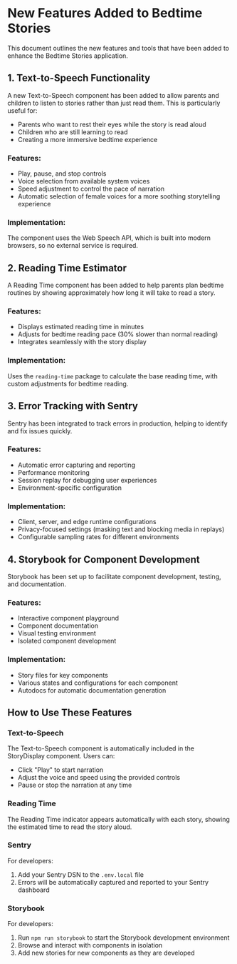 # New Features Added to Bedtime Stories

This document outlines the new features and tools that have been added to enhance the Bedtime
Stories application.

## 1. Text-to-Speech Functionality

A new Text-to-Speech component has been added to allow parents and children to listen to stories
rather than just read them. This is particularly useful for:

- Parents who want to rest their eyes while the story is read aloud
- Children who are still learning to read
- Creating a more immersive bedtime experience

### Features:

- Play, pause, and stop controls
- Voice selection from available system voices
- Speed adjustment to control the pace of narration
- Automatic selection of female voices for a more soothing storytelling experience

### Implementation:

The component uses the Web Speech API, which is built into modern browsers, so no external service
is required.

## 2. Reading Time Estimator

A Reading Time component has been added to help parents plan bedtime routines by showing
approximately how long it will take to read a story.

### Features:

- Displays estimated reading time in minutes
- Adjusts for bedtime reading pace (30% slower than normal reading)
- Integrates seamlessly with the story display

### Implementation:

Uses the `reading-time` package to calculate the base reading time, with custom adjustments for
bedtime reading.

## 3. Error Tracking with Sentry

Sentry has been integrated to track errors in production, helping to identify and fix issues
quickly.

### Features:

- Automatic error capturing and reporting
- Performance monitoring
- Session replay for debugging user experiences
- Environment-specific configuration

### Implementation:

- Client, server, and edge runtime configurations
- Privacy-focused settings (masking text and blocking media in replays)
- Configurable sampling rates for different environments

## 4. Storybook for Component Development

Storybook has been set up to facilitate component development, testing, and documentation.

### Features:

- Interactive component playground
- Component documentation
- Visual testing environment
- Isolated component development

### Implementation:

- Story files for key components
- Various states and configurations for each component
- Autodocs for automatic documentation generation

## How to Use These Features

### Text-to-Speech

The Text-to-Speech component is automatically included in the StoryDisplay component. Users can:

- Click "Play" to start narration
- Adjust the voice and speed using the provided controls
- Pause or stop the narration at any time

### Reading Time

The Reading Time indicator appears automatically with each story, showing the estimated time to read
the story aloud.

### Sentry

For developers:

1. Add your Sentry DSN to the `.env.local` file
2. Errors will be automatically captured and reported to your Sentry dashboard

### Storybook

For developers:

1. Run `npm run storybook` to start the Storybook development environment
2. Browse and interact with components in isolation
3. Add new stories for new components as they are developed

